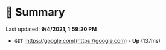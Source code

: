 # 📖 Summary
Last updated: **9/4/2021, 1:59:20 PM**

- `GET` [https://google.com](https://google.com) - **Up** (137ms)
